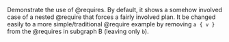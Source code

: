 Demonstrate the use of @requires. By default, it shows a somehow involved case of a nested @require that forces a fairly
involved plan. It be changed easily to a more simple/traditional @require example by removing `a { v }` from the
@requires in subgraph B (leaving only `b`).
